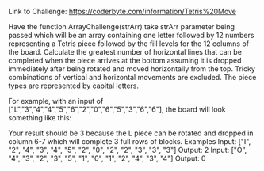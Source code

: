Link to Challenge: https://coderbyte.com/information/Tetris%20Move

Have the function ArrayChallenge(strArr) take strArr parameter being passed which will be an array containing one letter followed by 12 numbers representing a Tetris piece followed by the fill levels for the 12 columns of the board. Calculate the greatest number of horizontal lines that can be completed when the piece arrives at the bottom assuming it is dropped immediately after being rotated and moved horizontally from the top. Tricky combinations of vertical and horizontal movements are excluded. The piece types are represented by capital letters.

For example, with an input of ["L","3","4","4","5","6","2","0","6","5","3","6","6"], the board will look something like this:

Your result should be 3 because the L piece can be rotated and dropped in column 6-7 which will complete 3 full rows of blocks.
Examples
Input: ["I", "2", "4", "3", "4", "5", "2", "0", "2", "2", "3", "3", "3"]
Output: 2
Input: ["O”, "4", "3", "2", "3", "5", "1", "0", "1", "2", "4", "3", "4"]
Output: 0
